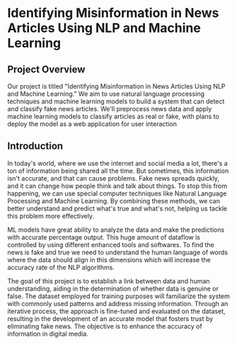 # Identifying Misinformation in News Articles Using NLP and Machine Learning
## Project Overview

Our project is titled "Identifying Misinformation in News Articles Using NLP and Machine Learning." We aim to use natural language processing techniques and machine learning models to build a system that can detect and classify fake news articles. We'll preprocess news data and apply machine learning models to classify articles as real or fake, with plans to deploy the model as a web application for user interaction


## Introduction

In today's world, where we use the internet and social media a lot, there's a ton of information being shared all the time. But sometimes, this information isn't accurate, and that can cause problems. Fake news spreads quickly, and it can change how people think and talk about things. To stop this from happening, we can use special computer techniques like Natural Language Processing and Machine Learning. By combining these methods, we can better understand and predict what's true and what's not, helping us tackle this problem more effectively.

ML models have great ability to analyze the data and make the predictions with accurate percentage output. This huge amount of dataflow is controlled by using different enhanced tools and softwares. To find the news is fake and true we need to understand the human language of words where the data should align in this dimensions which will increase the accuracy rate of the NLP algorithms.

The goal of this project is to establish a link between data and human understanding, aiding in the determination of whether data is genuine or false. The dataset employed for training purposes will familiarize the system with commonly used patterns and address missing information. Through an iterative process, the approach is fine-tuned and evaluated on the dataset, resulting in the development of an accurate model that fosters trust by eliminating fake news. The objective is to enhance the accuracy of information in digital media.
